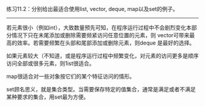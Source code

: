 练习11.2：分别给出最适合使用list, vector, deque, map以及set的例子。

---


若元素很小（例如int），大致数量预先可知，在程序运行过程中不会剧烈变化本部分情况下只在未尾添加或删除需要频紧访问任意位置的元素，则 vector可带来最高的效率。若需要频繁在头部和尾部添加或删除元素，则deque 是最好的选择。

如果元素较大（不知道，或是程序运行过程中频繁变化，对元素的访问更多是顺序访问全部或很多元素，则1ist很适合。

map很适合对一些对象按它们的某个特征访问的情形。

set顾名思义，就是集合类型。当需要保存特定的值集合，通常是满足或者不满足某种要求的集合，用set最为方便。
